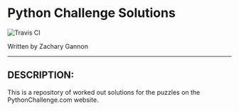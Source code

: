 Python Challenge Solutions
==========================

![Travis CI][1]

Written by Zachary Gannon

---

DESCRIPTION:
------------

This is a repository of worked out solutions for the puzzles on the PythonChallenge.com website.


[1]: https://travis-ci.org/gannon93/python_challenge_work.svg?branch=master
